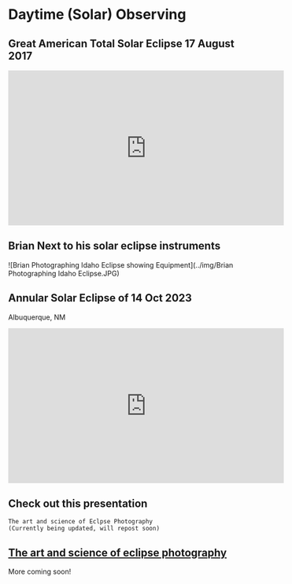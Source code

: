 # Daytime (Solar) Observing


## Great American Total Solar Eclipse 17 August 2017

<iframe width="560" height="315" src="https://www.youtube.com/embed/GbsniW4NG88?si=n_z7JG4RwW6Wkqz4" title="YouTube video player" frameborder="0" allow="accelerometer; clipboard-write; encrypted-media; gyroscope; picture-in-picture; web-share" allowfullscreen></iframe>

## Brian Next to his solar eclipse instruments

![Brian Photographing Idaho Eclipse showing Equipment](../img/Brian Photographing Idaho Eclipse.JPG)

## Annular Solar Eclipse of 14 Oct 2023

Albuquerque, NM

<iframe width="560" height="315" src="https://www.youtube.com/embed/wKho_tsoPOg?si=hQA3T71WweC4ZfaR" title="YouTube video player" frameborder="0" allow="accelerometer; autoplay; clipboard-write; encrypted-media; gyroscope; picture-in-picture; web-share" allowfullscreen></iframe>


## Check out this presentation

    The art and science of Eclpse Photography
    (Currently being updated, will repost soon)

## [The art and science of eclipse photography](https://www.dropbox.com/scl/fi/ase3ciztndtbipvc0od33/Solar-and-Lunar-Centerville-6-Feb-2024.pdf?rlkey=z6fs76b5o3aweoobuh7sks8ka&raw=1)




More coming soon!
